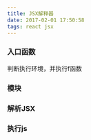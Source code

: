 ```yaml
---
title: JSX解释器
date: 2017-02-01 17:50:58
tags: react jsx
---
```

### 入口函数

判断执行环境，并执行f函数

### 模块
### 解析JSX
### 执行js